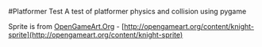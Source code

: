 #Platformer Test
A test of platformer physics and collision using pygame

Sprite is from [OpenGameArt.Org](http://opengameart.org/) - [http://opengameart.org/content/knight-sprite](http://opengameart.org/content/knight-sprite)